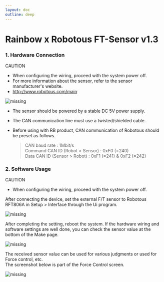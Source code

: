 ```yaml
---
layout: doc
outline: deep
---
```


# Rainbow x Robotous FT-Sensor v1.3

### 1. Hardware Connection

<div class="warning custom-block">
  <p class="custom-block-title">CAUTION</p>
  <ul>
    <li>
      When configuring the wiring, proceed with the system power off.
    </li>
    <li>
      For more information about the sensor, refer to the sensor manufacturer's website.
    </li>
    <li>
      <a href="http://www.robotous.com/main" target="_blank">
        http://www.robotous.com/main
      </a>
    </li>
  </ul>
</div>

![missing](/technical_docs/common/device_robotous_ft/1-1.png)

- The sensor should be powered by a stable DC 5V power supply.
- The CAN communication line must use a twisted/shielded cable.
- Before using with RB product, CAN communication of Robotous should be preset as follows.

  > CAN baud rate : 1Mbit/s<br>
  > Command CAN ID (Robot > Sensor) : 0xF0 (=240)<br>
  > Data CAN ID (Sensor > Robot) : 0xF1 (=241) & 0xF2 (=242)<br>

### 2. Software Usage

<div class="warning custom-block">
  <p class="custom-block-title">CAUTION</p>
  <ul>
    <li>
      When configuring the wiring, proceed with the system power off.
    </li>
  </ul>
</div>

After connecting the device, set the external F/T sensor to Robotous RFT806A in Setup > Interface through the Ui program.

![missing](/technical_docs/common/device_robotous_ft/2-1.png)

After completing the setting, reboot the system. If the hardware wiring and software settings are well done, you can check the sensor value at the bottom of the Make page.

![missing](/technical_docs/common/device_robotous_ft/2-2.png)

The received sensor value can be used for various judgments or used for Force control, etc.<br>
The screenshot below is part of the Force Control screen.

![missing](/technical_docs/common/device_robotous_ft/2-3.png)
